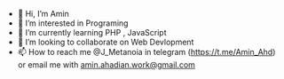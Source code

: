 - 👋 Hi, I’m Amin
- 👀 I’m interested in Programing
- 🌱 I’m currently learning PHP , JavaScript 
- 💞️ I’m looking to collaborate on Web Devlopment
- 📫 How to reach me @J_Metanoia in telegram (https://t.me/Amin_Ahd) or email me with amin.ahadian.work@gmail.com

<!---
VladIIIDracula/VladIIIDracula is a ✨ special ✨ repository because its `README.md` (this file) appears on your GitHub profile.
You can click the Preview link to take a look at your changes.
--->
